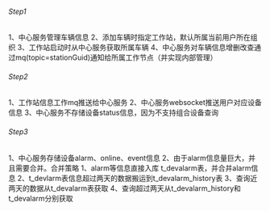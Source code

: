 
###### Step1

1、中心服务管理车辆信息
2、添加车辆时指定工作站，默认所属当前用户所在组织
3、工作站启动时从中心服务获取所属车辆
4、中心服务对车辆信息增删改查通过mq(topic=stationGuid)通知给所属工作节点（并实现内部管理）

###### Step2

1、工作站信息工作mq推送给中心服务
2、中心服务websocket推送用户对应设备信息
3、中心服务不存储设备status信息，因为不支持组合设备查询

###### Step3

1、中心服务存储设备alarm、online、event信息
2、由于alarm信息量巨大，并且需要合并。合并策略
    1、alarm等信息直接入库 t_devalarm表，并合并alarm信息
    2、t_devlarm表信息超过两天的数据搬运到t_devalarm_history表
    3、查询近两天的数据从t_devalarm表获取
    4、查询超过两天从t_devalarm_history和t_devalarm分别获取
